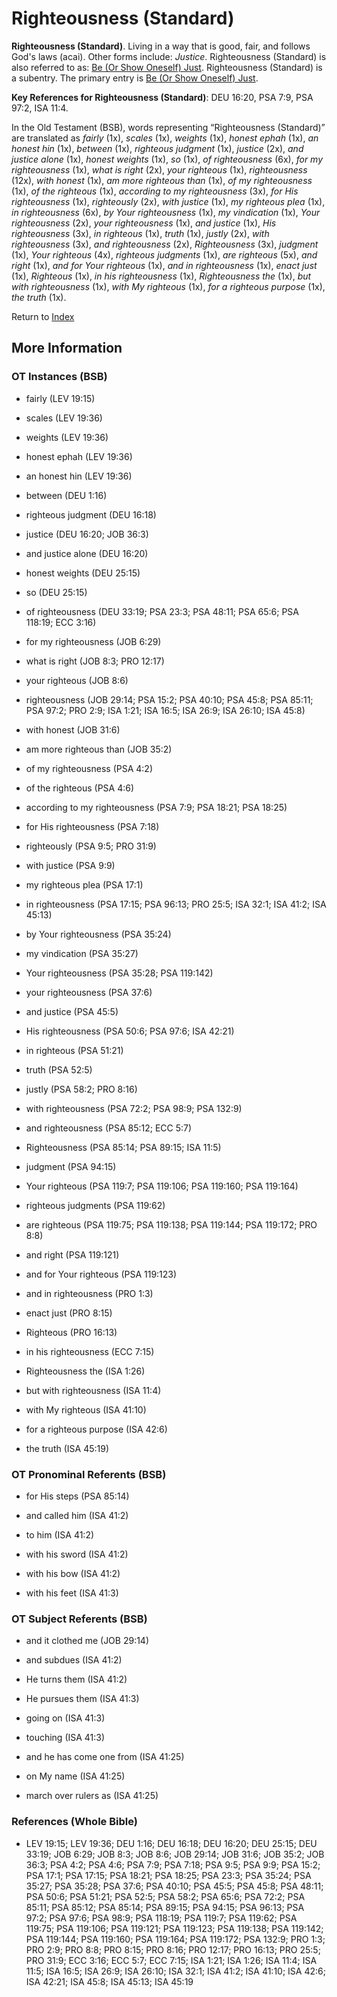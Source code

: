# Righteousness (Standard)
**Righteousness (Standard)**. 
Living in a way that is good, fair, and follows God's laws (acai). 
Other forms include: 
*Justice*. 
Righteousness (Standard) is also referred to as: 
[Be (Or Show Oneself) Just](Just.md). 
Righteousness (Standard) is a subentry. The primary entry is 
[Be (Or Show Oneself) Just](Just.md). 


**Key References for Righteousness (Standard)**: 
DEU 16:20, PSA 7:9, PSA 97:2, ISA 11:4. 


In the Old Testament (BSB), words representing “Righteousness (Standard)” are translated as 
*fairly* (1x), *scales* (1x), *weights* (1x), *honest ephah* (1x), *an honest hin* (1x), *between* (1x), *righteous judgment* (1x), *justice* (2x), *and justice alone* (1x), *honest weights* (1x), *so* (1x), *of righteousness* (6x), *for my righteousness* (1x), *what is right* (2x), *your righteous* (1x), *righteousness* (12x), *with honest* (1x), *am more righteous than* (1x), *of my righteousness* (1x), *of the righteous* (1x), *according to my righteousness* (3x), *for His righteousness* (1x), *righteously* (2x), *with justice* (1x), *my righteous plea* (1x), *in righteousness* (6x), *by Your righteousness* (1x), *my vindication* (1x), *Your righteousness* (2x), *your righteousness* (1x), *and justice* (1x), *His righteousness* (3x), *in righteous* (1x), *truth* (1x), *justly* (2x), *with righteousness* (3x), *and righteousness* (2x), *Righteousness* (3x), *judgment* (1x), *Your righteous* (4x), *righteous judgments* (1x), *are righteous* (5x), *and right* (1x), *and for Your righteous* (1x), *and in righteousness* (1x), *enact just* (1x), *Righteous* (1x), *in his righteousness* (1x), *Righteousness the* (1x), *but with righteousness* (1x), *with My righteous* (1x), *for a righteous purpose* (1x), *the truth* (1x). 




Return to [Index](00-Index.md)

## More Information

### OT Instances (BSB)

* fairly (LEV 19:15)

* scales (LEV 19:36)

* weights (LEV 19:36)

* honest ephah (LEV 19:36)

* an honest hin (LEV 19:36)

* between (DEU 1:16)

* righteous judgment (DEU 16:18)

* justice (DEU 16:20; JOB 36:3)

* and justice alone (DEU 16:20)

* honest weights (DEU 25:15)

* so (DEU 25:15)

* of righteousness (DEU 33:19; PSA 23:3; PSA 48:11; PSA 65:6; PSA 118:19; ECC 3:16)

* for my righteousness (JOB 6:29)

* what is right (JOB 8:3; PRO 12:17)

* your righteous (JOB 8:6)

* righteousness (JOB 29:14; PSA 15:2; PSA 40:10; PSA 45:8; PSA 85:11; PSA 97:2; PRO 2:9; ISA 1:21; ISA 16:5; ISA 26:9; ISA 26:10; ISA 45:8)

* with honest (JOB 31:6)

* am more righteous than (JOB 35:2)

* of my righteousness (PSA 4:2)

* of the righteous (PSA 4:6)

* according to my righteousness (PSA 7:9; PSA 18:21; PSA 18:25)

* for His righteousness (PSA 7:18)

* righteously (PSA 9:5; PRO 31:9)

* with justice (PSA 9:9)

* my righteous plea (PSA 17:1)

* in righteousness (PSA 17:15; PSA 96:13; PRO 25:5; ISA 32:1; ISA 41:2; ISA 45:13)

* by Your righteousness (PSA 35:24)

* my vindication (PSA 35:27)

* Your righteousness (PSA 35:28; PSA 119:142)

* your righteousness (PSA 37:6)

* and justice (PSA 45:5)

* His righteousness (PSA 50:6; PSA 97:6; ISA 42:21)

* in righteous (PSA 51:21)

* truth (PSA 52:5)

* justly (PSA 58:2; PRO 8:16)

* with righteousness (PSA 72:2; PSA 98:9; PSA 132:9)

* and righteousness (PSA 85:12; ECC 5:7)

* Righteousness (PSA 85:14; PSA 89:15; ISA 11:5)

* judgment (PSA 94:15)

* Your righteous (PSA 119:7; PSA 119:106; PSA 119:160; PSA 119:164)

* righteous judgments (PSA 119:62)

* are righteous (PSA 119:75; PSA 119:138; PSA 119:144; PSA 119:172; PRO 8:8)

* and right (PSA 119:121)

* and for Your righteous (PSA 119:123)

* and in righteousness (PRO 1:3)

* enact just (PRO 8:15)

* Righteous (PRO 16:13)

* in his righteousness (ECC 7:15)

* Righteousness the (ISA 1:26)

* but with righteousness (ISA 11:4)

* with My righteous (ISA 41:10)

* for a righteous purpose (ISA 42:6)

* the truth (ISA 45:19)



### OT Pronominal Referents (BSB)

* for His steps (PSA 85:14)

* and called him (ISA 41:2)

* to him (ISA 41:2)

* with his sword (ISA 41:2)

* with his bow (ISA 41:2)

* with his feet (ISA 41:3)



### OT Subject Referents (BSB)

* and it clothed me (JOB 29:14)

* and subdues (ISA 41:2)

* He turns them (ISA 41:2)

* He pursues them (ISA 41:3)

* going on (ISA 41:3)

* touching (ISA 41:3)

* and he has come one from (ISA 41:25)

* on My name (ISA 41:25)

* march over rulers as (ISA 41:25)



### References (Whole Bible)

* LEV 19:15; LEV 19:36; DEU 1:16; DEU 16:18; DEU 16:20; DEU 25:15; DEU 33:19; JOB 6:29; JOB 8:3; JOB 8:6; JOB 29:14; JOB 31:6; JOB 35:2; JOB 36:3; PSA 4:2; PSA 4:6; PSA 7:9; PSA 7:18; PSA 9:5; PSA 9:9; PSA 15:2; PSA 17:1; PSA 17:15; PSA 18:21; PSA 18:25; PSA 23:3; PSA 35:24; PSA 35:27; PSA 35:28; PSA 37:6; PSA 40:10; PSA 45:5; PSA 45:8; PSA 48:11; PSA 50:6; PSA 51:21; PSA 52:5; PSA 58:2; PSA 65:6; PSA 72:2; PSA 85:11; PSA 85:12; PSA 85:14; PSA 89:15; PSA 94:15; PSA 96:13; PSA 97:2; PSA 97:6; PSA 98:9; PSA 118:19; PSA 119:7; PSA 119:62; PSA 119:75; PSA 119:106; PSA 119:121; PSA 119:123; PSA 119:138; PSA 119:142; PSA 119:144; PSA 119:160; PSA 119:164; PSA 119:172; PSA 132:9; PRO 1:3; PRO 2:9; PRO 8:8; PRO 8:15; PRO 8:16; PRO 12:17; PRO 16:13; PRO 25:5; PRO 31:9; ECC 3:16; ECC 5:7; ECC 7:15; ISA 1:21; ISA 1:26; ISA 11:4; ISA 11:5; ISA 16:5; ISA 26:9; ISA 26:10; ISA 32:1; ISA 41:2; ISA 41:10; ISA 42:6; ISA 42:21; ISA 45:8; ISA 45:13; ISA 45:19



